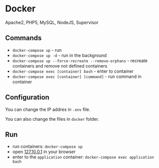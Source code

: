 # Docker

Apache2, PHP5, MySQL, NodeJS, Supervisor

## Commands

- `docker-compose up` - run
- `docker-compose up -d` - run in the background
- `docker-compose up --force-recreate --remove-orphans` - recreate containers and remove not defined containers
- `docker-compose exec [container] bash` - enter to container
- `docker-compose exec [container] [command]` - run command in container

## Configuration

You can change the IP addres in `.env` file.

You can also change the files in `docker` folder.

## Run

- run containers: `docker-compose up`
- open [127.10.0.1](http://127.10.0.1/) in your browser
- enter to the `application` container: `docker-compose exec application bash`

